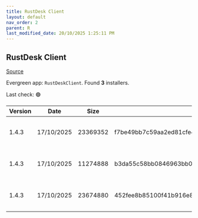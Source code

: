 ```yaml
---
title: RustDesk Client
layout: default
nav_order: 2
parent: R
last_modified_date: 20/10/2025 1:25:11 PM
---
```


## RustDesk Client

[Source](https://rustdesk.com/docs/en/self-host/client-deployment/)

Evergreen app: `RustDeskClient`. Found **3** installers.

Last check: 🟢

| Version | Date       | Size     | Sha256                                                           | Architecture | InstallerType | Type | URI                                                                                                                                                                                      |
| ------- | ---------- | -------- | ---------------------------------------------------------------- | ------------ | ------------- | ---- | ---------------------------------------------------------------------------------------------------------------------------------------------------------------------------------------- |
| 1.4.3   | 17/10/2025 | 23369352 | f7be49bb7c59aa2ed81cfe4c54b86b1cf532a734181b8810bdf79c5dda965b71 | x64          | Default       | exe  | [https://github.com/rustdesk/rustdesk/releases/download/1.4.3/rustdesk-1.4.3-x86_64.exe](https://github.com/rustdesk/rustdesk/releases/download/1.4.3/rustdesk-1.4.3-x86_64.exe)         |
| 1.4.3   | 17/10/2025 | 11274888 | b3da55c58bb0846963bb0000c70c5347c6ac8a4bfc0b566c7b2b4b2ae79b6045 | x86          | Default       | exe  | [https://github.com/rustdesk/rustdesk/releases/download/1.4.3/rustdesk-1.4.3-x86-sciter.exe](https://github.com/rustdesk/rustdesk/releases/download/1.4.3/rustdesk-1.4.3-x86-sciter.exe) |
| 1.4.3   | 17/10/2025 | 23674880 | 452fee8b85100f41b916e8ac29d30e255d149738c20413e34ee21bb0cfa36a32 | x64          | Default       | msi  | [https://github.com/rustdesk/rustdesk/releases/download/1.4.3/rustdesk-1.4.3-x86_64.msi](https://github.com/rustdesk/rustdesk/releases/download/1.4.3/rustdesk-1.4.3-x86_64.msi)         |
